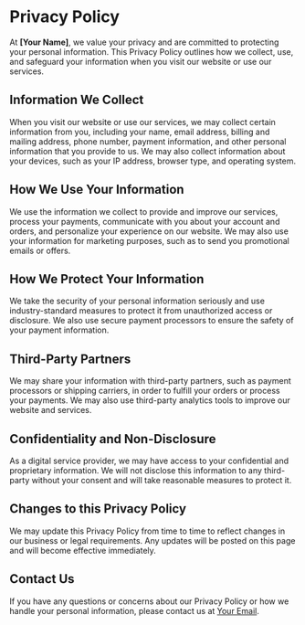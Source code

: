 # Privacy Policy

At **[Your Name]**, we value your privacy and are committed to protecting your personal information. This Privacy Policy outlines how we collect, use, and safeguard your information when you visit our website or use our services.

## Information We Collect

When you visit our website or use our services, we may collect certain information from you, including your name, email address, billing and mailing address, phone number, payment information, and other personal information that you provide to us. We may also collect information about your devices, such as your IP address, browser type, and operating system.

## How We Use Your Information

We use the information we collect to provide and improve our services, process your payments, communicate with you about your account and orders, and personalize your experience on our website. We may also use your information for marketing purposes, such as to send you promotional emails or offers.

## How We Protect Your Information

We take the security of your personal information seriously and use industry-standard measures to protect it from unauthorized access or disclosure. We also use secure payment processors to ensure the safety of your payment information.

## Third-Party Partners

We may share your information with third-party partners, such as payment processors or shipping carriers, in order to fulfill your orders or process your payments. We may also use third-party analytics tools to improve our website and services.

## Confidentiality and Non-Disclosure

As a digital service provider, we may have access to your confidential and proprietary information. We will not disclose this information to any third-party without your consent and will take reasonable measures to protect it.

## Changes to this Privacy Policy

We may update this Privacy Policy from time to time to reflect changes in our business or legal requirements. Any updates will be posted on this page and will become effective immediately.

## Contact Us

If you have any questions or concerns about our Privacy Policy or how we handle your personal information, please contact us at [Your Email](mailto:email@example.com).